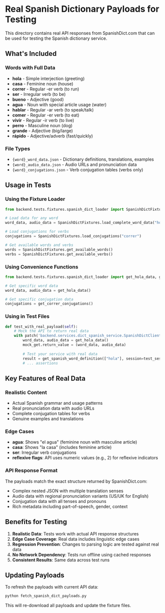 # Real Spanish Dictionary Payloads for Testing

This directory contains real API responses from SpanishDict.com that can be used for testing the Spanish dictionary service.

## What's Included

### Words with Full Data
- **hola** - Simple interjection (greeting)
- **casa** - Feminine noun (house) 
- **correr** - Regular -er verb (to run)
- **ser** - Irregular verb (to be)
- **bueno** - Adjective (good)
- **agua** - Noun with special article usage (water)
- **hablar** - Regular -ar verb (to speak/talk)
- **comer** - Regular -er verb (to eat)
- **vivir** - Regular -ir verb (to live)
- **perro** - Masculine noun (dog)
- **grande** - Adjective (big/large)
- **rápido** - Adjective/adverb (fast/quickly)

### File Types
- `{word}_word_data.json` - Dictionary definitions, translations, examples
- `{word}_audio_data.json` - Audio URLs and pronunciation data
- `{word}_conjugations.json` - Verb conjugation tables (verbs only)

## Usage in Tests

### Using the Fixture Loader

```python
from backend.tests.fixtures.spanish_dict_loader import SpanishDictFixtures

# Load data for any word
word_data, audio_data = SpanishDictFixtures.load_complete_word_data("hola")

# Load conjugations for verbs
conjugations = SpanishDictFixtures.load_conjugations("correr")

# Get available words and verbs
words = SpanishDictFixtures.get_available_words()
verbs = SpanishDictFixtures.get_available_verbs()
```

### Using Convenience Functions

```python
from backend.tests.fixtures.spanish_dict_loader import get_hola_data, get_correr_conjugations

# Get specific word data
word_data, audio_data = get_hola_data()

# Get specific conjugation data
conjugations = get_correr_conjugations()
```

### Using in Test Files

```python
def test_with_real_payload(self):
    # Mock the API to return real data
    with patch('backend.services.dict_spanish_service.SpanishDictClient.get_word_data') as mock_get:
        word_data, audio_data = get_hola_data()
        mock_get.return_value = (word_data, audio_data)
        
        # Test your service with real data
        result = get_spanish_word_definition(["hola"], session=test_session)
        # ... assertions
```

## Key Features of Real Data

### Realistic Content
- Actual Spanish grammar and usage patterns
- Real pronunciation data with audio URLs
- Complete conjugation tables for verbs
- Genuine examples and translations

### Edge Cases
- **agua**: Shows "el agua" (feminine noun with masculine article)
- **casa**: Shows "la casa" (includes feminine article)
- **ser**: Irregular verb conjugations
- **reflexive flags**: API uses numeric values (e.g., 2) for reflexive indicators

### API Response Format
The payloads match the exact structure returned by SpanishDict.com:
- Complex nested JSON with multiple translation senses
- Audio data with regional pronunciation variants (US/UK for English)
- Conjugation data with all tenses and pronouns
- Rich metadata including part-of-speech, gender, context

## Benefits for Testing

1. **Realistic Data**: Tests work with actual API response structures
2. **Edge Case Coverage**: Real data includes linguistic edge cases
3. **Regression Prevention**: Changes to parsing logic are tested against real data
4. **No Network Dependency**: Tests run offline using cached responses
5. **Consistent Results**: Same data across test runs

## Updating Payloads

To refresh the payloads with current API data:

```bash
python fetch_spanish_dict_payloads.py
```

This will re-download all payloads and update the fixture files.